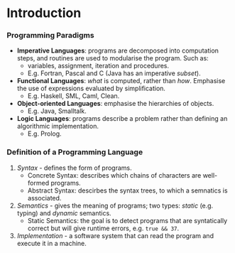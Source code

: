 # Introduction

### Programming Paradigms
- **Imperative Languages**: programs are decomposed into computation steps, and routines are used to modularise the program. Such as:
	- variables, assignment, iteration and procedures.
	- E.g. Fortran, Pascal and C (Java has an imperative *subset*).
- **Functional Languages**: *what* is computed, rather than *how*. Emphasise the use of expressions evaluated by simplification.
	- E.g. Haskell, SML, Caml, Clean.
- **Object-oriented Languages**: emphasise the hierarchies of objects.
	- E.g. Java, Smalltalk.
- **Logic Languages**: programs describe a problem rather than defining an algorithmic implementation.
	- E.g. Prolog.

### Definition of a Programming Language
1. *Syntax* - defines the form of programs.
   - Concrete Syntax: describes which chains of characters are well-formed programs.
   - Abstract Syntax: descirbes the syntax trees, to which a semnatics is associated.
2. *Semantics* - gives the meaning of programs; two types: *static* (e.g. typing) and *dynamic* semantics.
	- Static Semantics: the goal is to detect programs that are syntatically correct but will give runtime errors, e.g. ```true && 37```.
3. *Implementation* - a software system that can read the program and execute it in a machine.